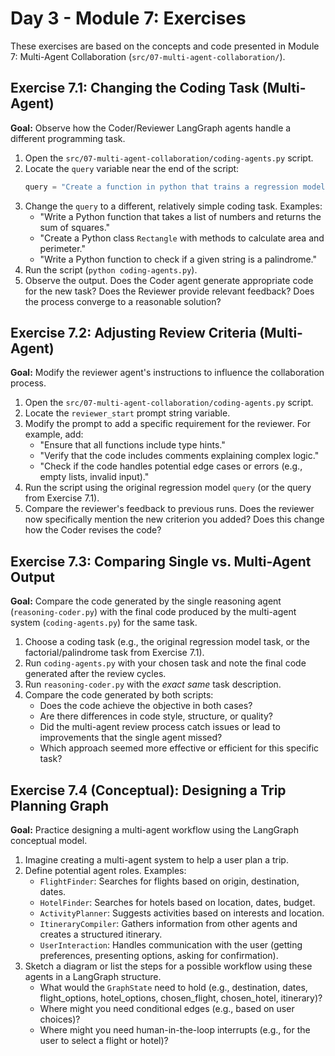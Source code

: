 # Day 3 - Module 7: Exercises

These exercises are based on the concepts and code presented in Module 7: Multi-Agent Collaboration (`src/07-multi-agent-collaboration/`).

## Exercise 7.1: Changing the Coding Task (Multi-Agent)

**Goal:** Observe how the Coder/Reviewer LangGraph agents handle a different programming task.

1.  Open the `src/07-multi-agent-collaboration/coding-agents.py` script.
2.  Locate the `query` variable near the end of the script:
    ```python
    query = "Create a function in python that trains a regression model..."
    ```
3.  Change the `query` to a different, relatively simple coding task. Examples:
    *   "Write a Python function that takes a list of numbers and returns the sum of squares."
    *   "Create a Python class `Rectangle` with methods to calculate area and perimeter."
    *   "Write a Python function to check if a given string is a palindrome."
4.  Run the script (`python coding-agents.py`).
5.  Observe the output. Does the Coder agent generate appropriate code for the new task? Does the Reviewer provide relevant feedback? Does the process converge to a reasonable solution?

## Exercise 7.2: Adjusting Review Criteria (Multi-Agent)

**Goal:** Modify the reviewer agent's instructions to influence the collaboration process.

1.  Open the `src/07-multi-agent-collaboration/coding-agents.py` script.
2.  Locate the `reviewer_start` prompt string variable.
3.  Modify the prompt to add a specific requirement for the reviewer. For example, add:
    *   "Ensure that all functions include type hints."
    *   "Verify that the code includes comments explaining complex logic."
    *   "Check if the code handles potential edge cases or errors (e.g., empty lists, invalid input)."
4.  Run the script using the original regression model `query` (or the query from Exercise 7.1).
5.  Compare the reviewer's feedback to previous runs. Does the reviewer now specifically mention the new criterion you added? Does this change how the Coder revises the code?

## Exercise 7.3: Comparing Single vs. Multi-Agent Output

**Goal:** Compare the code generated by the single reasoning agent (`reasoning-coder.py`) with the final code produced by the multi-agent system (`coding-agents.py`) for the same task.

1.  Choose a coding task (e.g., the original regression model task, or the factorial/palindrome task from Exercise 7.1).
2.  Run `coding-agents.py` with your chosen task and note the final code generated after the review cycles.
3.  Run `reasoning-coder.py` with the *exact same* task description.
4.  Compare the code generated by both scripts:
    *   Does the code achieve the objective in both cases?
    *   Are there differences in code style, structure, or quality?
    *   Did the multi-agent review process catch issues or lead to improvements that the single agent missed?
    *   Which approach seemed more effective or efficient for this specific task?

## Exercise 7.4 (Conceptual): Designing a Trip Planning Graph

**Goal:** Practice designing a multi-agent workflow using the LangGraph conceptual model.

1.  Imagine creating a multi-agent system to help a user plan a trip.
2.  Define potential agent roles. Examples:
    *   `FlightFinder`: Searches for flights based on origin, destination, dates.
    *   `HotelFinder`: Searches for hotels based on location, dates, budget.
    *   `ActivityPlanner`: Suggests activities based on interests and location.
    *   `ItineraryCompiler`: Gathers information from other agents and creates a structured itinerary.
    *   `UserInteraction`: Handles communication with the user (getting preferences, presenting options, asking for confirmation).
3.  Sketch a diagram or list the steps for a possible workflow using these agents in a LangGraph structure.
    *   What would the `GraphState` need to hold (e.g., destination, dates, flight_options, hotel_options, chosen_flight, chosen_hotel, itinerary)?
    *   Where might you need conditional edges (e.g., based on user choices)?
    *   Where might you need human-in-the-loop interrupts (e.g., for the user to select a flight or hotel)?

